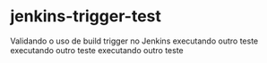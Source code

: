 # jenkins-trigger-test

Validando o uso de build trigger no Jenkins
executando outro teste
executando outro teste
executando outro teste
